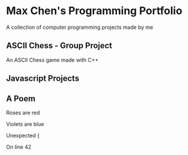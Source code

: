 # Max Chen's Programming Portfolio

A collection of computer programming projects made by me

## ASCII Chess - Group Project
   An ASCII Chess game made with C++
 
## Javascript Projects

## A Poem

  Roses are red
  
  Violets are blue
  
  Unexpected {
  
  On line 42
